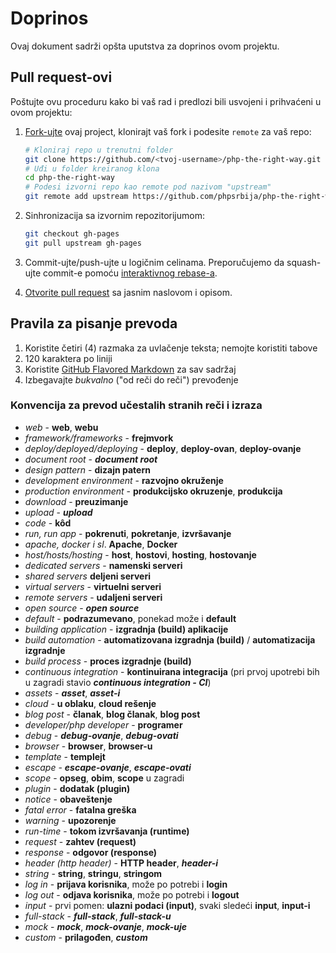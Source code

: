 # Doprinos

Ovaj dokument sadrži opšta uputstva za doprinos ovom projektu.

## Pull request-ovi

Poštujte ovu proceduru kako bi vaš rad i predlozi bili usvojeni i prihvaćeni u ovom projektu:

1. [Fork-ujte](http://help.github.com/fork-a-repo/) ovaj project, klonirajt vaš fork i podesite `remote` za vaš repo:

   ```bash
   # Kloniraj repo u trenutni folder
   git clone https://github.com/<tvoj-username>/php-the-right-way.git
   # Uđi u folder kreiranog klona
   cd php-the-right-way
   # Podesi izvorni repo kao remote pod nazivom "upstream"
   git remote add upstream https://github.com/phpsrbija/php-the-right-way
   ```

2. Sinhronizacija sa izvornim repozitorijumom:

   ```bash
   git checkout gh-pages
   git pull upstream gh-pages
   ```

3. Commit-ujte/push-ujte u logičnim celinama. Preporučujemo da squash-ujte commit-e pomoću
   [interaktivnog rebase-a](https://help.github.com/articles/interactive-rebase).

4. [Otvorite pull request](https://help.github.com/articles/using-pull-requests/) sa jasnim naslovom i opisom.


## Pravila za pisanje prevoda

1. Koristite četiri (4) razmaka za uvlačenje teksta; nemojte koristiti tabove
2. 120 karaktera po liniji
3. Koristite [GitHub Flavored Markdown](http://github.github.com/github-flavored-markdown/) za sav sadržaj
4. Izbegavajte _bukvalno_ ("od reči do reči") prevođenje

### Konvencija za prevod učestalih stranih reči i izraza

* *web* - **web**, **webu**
* *framework/frameworks* - **frejmvork**
* *deploy/deployed/deploying* - **deploy**, **deploy-ovan**, **deploy-ovanje**
* *document root* - ***document root***
* *design pattern* - **dizajn patern**
* *development environment* - **razvojno okruženje**
* *production environment* - **produkcijsko okruzenje**, **produkcija**
* *download* - **preuzimanje**
* *upload* - ***upload***
* *code* - **kôd**
* *run, run app* - **pokrenuti**, **pokretanje**, **izvršavanje**
* *apache, docker i sl*. **Apache**, **Docker**
* *host/hosts/hosting* - **host**, **hostovi**, **hosting**, **hostovanje**
* *dedicated servers* - **namenski serveri** 
* *shared servers*  **deljeni serveri**
* *virtual servers* - **virtuelni serveri**
* *remote servers* - **udaljeni serveri**
* *open source* - ***open source***
* *default* - **podrazumevano**, ponekad može i **default**
* *building application* - **izgradnja (build) aplikacije**
* *build automation* - **automatizovana izgradnja (build)** / **automatizacija izgradnje**
* *build process* - **proces izgradnje (build)**
* *continuous integration* - **kontinuirana integracija** (pri prvoj upotrebi bih u zagradi stavio ***continuous integration - CI***)
* *assets* - ***asset***, ***asset-i***
* *cloud* - **u oblaku**, **cloud rešenje**
* *blog post* - **članak**, **blog članak**, **blog post**
* *developer/php developer* - **programer**
* *debug* - ***debug-ovanje***, ***debug-ovati***
* *browser* - **browser**, **browser-u**
* *template* - **templejt**
* *escape* - ***escape-ovanje***, ***escape-ovati***
* *scope* - **opseg**, **obim**, **scope** u zagradi
* *plugin* - **dodatak (plugin)**
* *notice* - **obaveštenje**
* *fatal error* - **fatalna greška**
* *warning* - **upozorenje**
* *run-time* - **tokom izvršavanja (runtime)**
* *request* - **zahtev (request)**
* *response* - **odgovor (response)**
* *header (http header)* - **HTTP header**, ***header-i***
* *string* - **string**, **stringu**, **stringom**
* *log in* - **prijava korisnika**, može po potrebi i **login**
* *log out* - **odjava korisnika**, može po potrebi i **logout**
* *input* - prvi pomen: **ulazni podaci (input)**, svaki sledeći **input**, **input-i**
* *full-stack* - ***full-stack***, ***full-stack-u***
* *mock* - ***mock***, ***mock-ovanje***, ***mock-uje***
* *custom* - **prilagođen**, ***custom***
